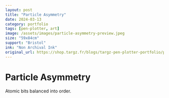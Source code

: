 ```yaml
---
layout: post
title: "Particle Asymmetry"
date: 2024-03-13
category: portfolio
tags: [pen-plotter, art]
image: /assets/images/particle-asymmetry-preview.jpeg
size: "59x84cm"
support: "Bristol"
ink: "Non Archival Ink"
original_url: https://shop.targz.fr/blogs/targz-pen-plotter-portfolio/particle-asymmetry
---
```


# Particle Asymmetry

Atomic bits balanced into order.


